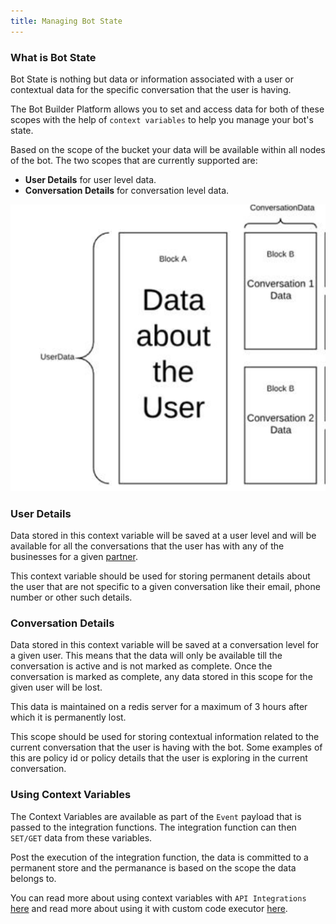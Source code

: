 ```yaml
---
title: Managing Bot State
---
```


### What is Bot State

Bot State is nothing but data or information associated with a user or contextual data for the specific conversation that the user is having. 

The Bot Builder Platform allows you to set and access data for both of these scopes with the help of `context variables` to help you manage your bot's state.

Based on the scope of the bucket your data will be available within all nodes of the bot. The two scopes that are currently supported are:

* **User Details** for user level data.
* **Conversation Details** for conversation level data.
  
![Data Scopes](assets/bot-builder-manage-state/scope.png)


### User Details

Data stored in this context variable will be saved at a user level and will be available for all the conversations that the user has with any of the businesses for a given [partner](https://docs.haptik.ai/bot-builder/basic/bot-hierarchy#partner-business-bot).

This context variable should be used for storing permanent details about the user that are not specific to a given conversation like their email, phone number or other such details.

### Conversation Details

Data stored in this context variable will be saved at a conversation level for a given user. This means that the data will only be available till the conversation is active and is not marked as complete. Once the conversation is marked as complete, any data stored in this scope for the given user will be lost.

This data is maintained on a redis server for a maximum of 3 hours after which it is permanently lost.

This scope should be used for storing contextual information related to the current conversation that the user is having with the bot. Some examples of this are policy id or policy details that the user is exploring in the current conversation.

### Using Context Variables

The Context Variables are available as part of the `Event` payload that is passed to the integration functions. The integration function can then `SET/GET` data from these variables.

Post the execution of the integration function, the data is committed to a permanent store and the permanance is based on the scope the data belongs to.


You can read more about using context variables with `API Integrations` [here](https://docs.haptik.ai/bot-builder/integrations/integrating-apis) and read more about using it with custom code executor [here](https://docs.haptik.ai/bot-builder/integrations/integrating-custom-code).
